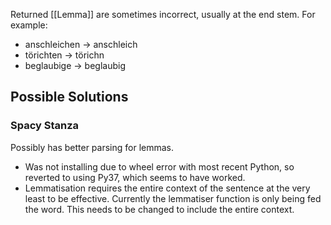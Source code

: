 Returned [[Lemma]] are sometimes incorrect, usually at the end stem. For example:
- anschleichen -> anschleich
- törichten -> törichn
- beglaubige -> beglaubig
## Possible Solutions
### Spacy Stanza
Possibly has better parsing for lemmas.
- Was not installing due to wheel error with most recent Python, so reverted to using Py37, which seems to have worked.
- Lemmatisation requires the entire context of the sentence at the very least to be effective. Currently the lemmatiser function is only being fed the word. This needs to be changed to include the entire context.
